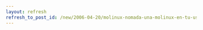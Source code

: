 ```yaml
---
layout: refresh
refresh_to_post_id: /new/2006-04-20/molinux-nomada-una-molinux-en-tu-usb.html
---
```

